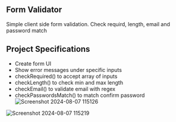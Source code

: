 ## Form Validator 

Simple client side form validation. Check requird, length, email and password match

## Project Specifications

- Create form UI
- Show error messages under specific inputs
- checkRequired() to accept array of inputs
- checkLength() to check min and max length
- checkEmail() to validate email with regex
- checkPasswordsMatch() to match confirm password
![Screenshot 2024-08-07 115126](https://github.com/user-attachments/assets/3a684ae3-b1fe-4984-937f-ad3954f42af9)

![Screenshot 2024-08-07 115219](https://github.com/user-attachments/assets/5c0f0e4a-0066-4f3a-9034-20a1aa08713b)
